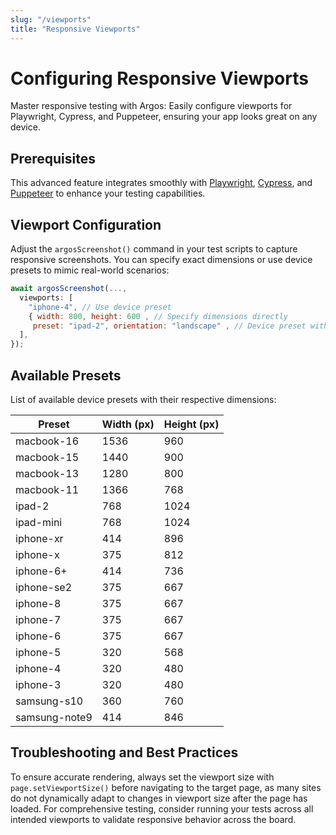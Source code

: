 ```yaml
---
slug: "/viewports"
title: "Responsive Viewports"
---
```


# Configuring Responsive Viewports

Master responsive testing with Argos: Easily configure viewports for Playwright, Cypress, and Puppeteer, ensuring your app looks great on any device.

## Prerequisites

This advanced feature integrates smoothly with [Playwright](/playwright), [Cypress](/cypress), and [Puppeteer](/puppeteer) to enhance your testing capabilities.

## Viewport Configuration

Adjust the `argosScreenshot()` command in your test scripts to capture responsive screenshots. You can specify exact dimensions or use device presets to mimic real-world scenarios:

```js
await argosScreenshot(..., 
  viewports: [
    "iphone-4", // Use device preset
    { width: 800, height: 600 , // Specify dimensions directly
     preset: "ipad-2", orientation: "landscape" , // Device preset with orientation
  ],
});
```

## Available Presets

List of available device presets with their respective dimensions:

| Preset        | Width (px) | Height (px) |
| ------------- | ---------- | ----------- |
| macbook-16    | 1536       | 960         |
| macbook-15    | 1440       | 900         |
| macbook-13    | 1280       | 800         |
| macbook-11    | 1366       | 768         |
| ipad-2        | 768        | 1024        |
| ipad-mini     | 768        | 1024        |
| iphone-xr     | 414        | 896         |
| iphone-x      | 375        | 812         |
| iphone-6+     | 414        | 736         |
| iphone-se2    | 375        | 667         |
| iphone-8      | 375        | 667         |
| iphone-7      | 375        | 667         |
| iphone-6      | 375        | 667         |
| iphone-5      | 320        | 568         |
| iphone-4      | 320        | 480         |
| iphone-3      | 320        | 480         |
| samsung-s10   | 360        | 760         |
| samsung-note9 | 414        | 846         |

## Troubleshooting and Best Practices

To ensure accurate rendering, always set the viewport size with `page.setViewportSize()` before navigating to the target page, as many sites do not dynamically adapt to changes in viewport size after the page has loaded. For comprehensive testing, consider running your tests across all intended viewports to validate responsive behavior across the board.
